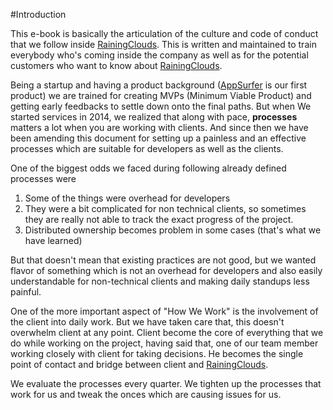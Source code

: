 #Introduction

This e-book is basically the articulation of the culture and code of conduct that we follow inside [RainingClouds](http://rainingclouds.com). This is written and maintained to train everybody who's coming inside the company as well as for the potential customers who want to know about [RainingClouds](http://rainingclouds.com).

Being a startup and having a product background ([AppSurfer](http://appsurfer.com) is our first product) we are trained for creating MVPs (Minimum Viable Product) and getting early feedbacks to settle down onto the final paths. But when We started services in 2014, we realized that along with pace, **processes** matters a lot when you are working with clients. And since then we have been amending this document for setting up a painless and an effective processes which are suitable for developers as well as the clients. 

One of the biggest odds we faced during following already defined processes were

1. Some of the things were overhead for developers
2. They were a bit complicated for non technical clients, so sometimes they are really not able to track the exact progress of the project.
3. Distributed ownership becomes problem in some cases (that's what we have learned)

But that doesn't mean that existing practices are not good, but we wanted flavor of something which is not an overhead for developers and also easily understandable for non-technical clients and making daily standups less painful.

One of the more important aspect of "How We Work" is the involvement of the client into daily work. But we have taken care that, this doesn't overwhelm client at any point. Client become the core of everything that we do while working on the project, having said that, one of our team member working closely with client for taking decisions. He becomes the single point of contact and bridge between client and [RainingClouds](http://rainingclouds.com). 

We evaluate the processes every quarter. We tighten up the processes that work for us and tweak the onces which are causing issues for us.
